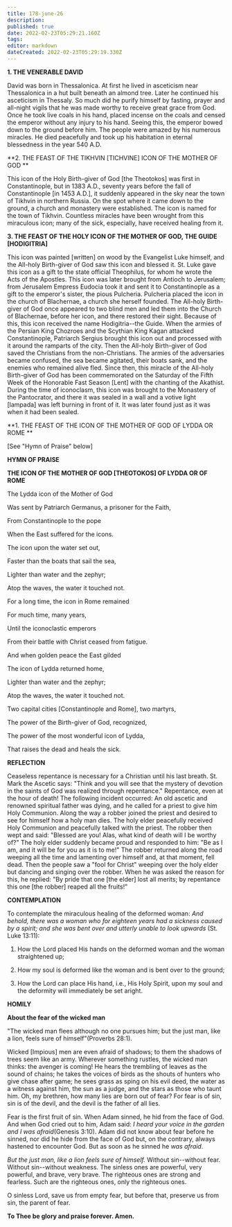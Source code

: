 ```yaml
---
title: 178-june-26
description: 
published: true
date: 2022-02-23T05:29:21.160Z
tags: 
editor: markdown
dateCreated: 2022-02-23T05:29:19.330Z
---
```



**1. THE VENERABLE DAVID**

David was born in Thessalonica. At first he lived in asceticism near Thessalonica in a hut built beneath an almond tree. Later he continued his asceticism in Thessaly. So much did he purify himself by fasting, prayer and all-night vigils that he was made worthy to receive great grace from God. Once he took live coals in his hand, placed incense on the coals and censed the emperor without any injury to his hand. Seeing this, the emperor bowed down to the ground before him. The people were amazed by his numerous miracles. He died peacefully and took up his habitation in eternal blessedness in the year 540 A.D.

**2. THE FEAST OF THE TIKHVIN [TICHVINE] ICON OF THE MOTHER OF GOD
**

This icon of the Holy Birth-giver of God [the Theotokos] was first in Constantinople, but in 1383 A.D., seventy years before the fall of Constantinople [in 1453 A.D.], it suddenly appeared in the sky near the town of Tikhvin in northern Russia. On the spot where it came down to the ground, a church and monastery were established. The icon is named for the town of Tikhvin. Countless miracles have been wrought from this miraculous icon; many of the sick, especially, have received healing from it.

**3. THE FEAST OF THE HOLY ICON OF THE MOTHER OF GOD, THE GUIDE [HODIGITRIA]**

This icon was painted [written] on wood by the Evangelist Luke himself, and the All-holy Birth-giver of God saw this icon and blessed it. St. Luke gave this icon as a gift to the state official Theophilus, for whom he wrote the Acts of the Apostles. This icon was later brought from Antioch to Jerusalem; from Jerusalem Empress Eudocia took it and sent it to Constantinople as a gift to the emperor's sister, the pious Pulcheria. Pulcheria placed the icon in the church of Blachernae, a church she herself founded. The All-holy Birth-giver of God once appeared to two blind men and led them into the Church of Blachernae, before her icon, and there restored their sight. Because of this, this icon received the name Hodigitria--the Guide. When the armies of the Persian King Chozroes and the Scythian King Kagan attacked Constantinople, Patriarch Sergius brought this icon out and processed with it around the ramparts of the city. Then the All-holy Birth-giver of God saved the Christians from the non-Christians. The armies of the adversaries became confused, the sea became agitated, their boats sank, and the enemies who remained alive fled. Since then, this miracle of the All-holy Birth-giver of God has been commemorated on the Saturday of the Fifth Week of the Honorable Fast Season [Lent] with the chanting of the Akathist. During the time of iconoclasm, this icon was brought to the Monastery of the Pantocrator, and there it was sealed in a wall and a votive light [lampada] was left burning in front of it. It was later found just as it was when it had been sealed.



**1. THE FEAST OF THE ICON OF THE MOTHER OF GOD OF LYDDA OR ROME
**

[See "Hymn of Praise" below]

 
**HYMN OF PRAISE**

**THE ICON OF THE MOTHER OF GOD [THEOTOKOS] OF LYDDA OR OF ROME** 

The Lydda icon of the Mother of God

Was sent by Patriarch Germanus, a prisoner for the Faith,

From Constantinople to the pope

When the East suffered for the icons.

The icon upon the water set out,

Faster than the boats that sail the sea,

Lighter than water and the zephyr;

Atop the waves, the water it touched not.

For a long time, the icon in Rome remained

For much time, many years,

Until the iconoclastic emperors

From their battle with Christ ceased from fatigue.

And when golden peace the East gilded

The icon of Lydda returned home,

Lighter than water and the zephyr;

Atop the waves, the water it touched not.

Two capital cities [Constantinople and Rome], two martyrs,

The power of the Birth-giver of God, recognized,

The power of the most wonderful icon of Lydda,

That raises the dead and heals the sick.

**REFLECTION**

Ceaseless repentance is necessary for a Christian until his last breath. St. Mark the Ascetic says: "Think and you will see that the mystery of devotion in the saints of God was realized through repentance." Repentance, even at the hour of death! The following incident occurred: An old ascetic and renowned spiritual father was dying, and he called for a priest to give him Holy Communion. Along the way a robber joined the priest and desired to see for himself how a holy man dies. The holy elder peacefully received Holy Communion and peacefully talked with the priest. The robber then wept and said: "Blessed are you! Alas, what kind of death will I be worthy of?" The holy elder suddenly became proud and responded to him: "Be as I am, and it will be for you as it is to me!" The robber returned along the road weeping all the time and lamenting over himself and, at that moment, fell dead. Then the people saw a "fool for Christ" weeping over the holy elder but dancing and singing over the robber. When he was asked the reason for this, he replied: "By pride that one [the elder] lost all merits; by repentance this one [the robber] reaped all the fruits!"

**CONTEMPLATION**


To contemplate the miraculous healing of the deformed woman: *And behold, there was a woman who for eighteen years had a sickness caused by a spirit; and she was bent over and utterly unable to look upwards* (St. Luke 13:11):

1.  How the Lord placed His hands on the deformed woman and the woman straightened up;

1.  How my soul is deformed like the woman and is bent over to the ground;

1.  How the Lord can place His hand, i.e., His Holy Spirit, upon my soul and the deformity will immediately be set aright.


**HOMILY**


**About the fear of the wicked man**

"The wicked man flees although no one pursues him; but the just man, like a lion, feels sure of himself"(Proverbs 28:1).

Wicked [Impious] men are even afraid of shadows; to them the shadows of trees seem like an army. Wherever something rustles, the wicked man thinks: the avenger is coming! He hears the trembling of leaves as the sound of chains; he takes the voices of birds as the shouts of hunters who give chase after game; he sees grass as sping on his evil deed, the water as a witness against him, the sun as a judge, and the stars as those who taunt him. Oh, my brethren, how many lies are born out of fear? For fear is of sin, sin is of the devil, and the devil is the father of all lies.

Fear is the first fruit of sin. When Adam sinned, he hid from the face of God. And when God cried out to him, Adam said: *I heard your voice in the garden and I was afraid*(Genesis 3:10). Adam did not know about fear before he sinned, nor did he hide from the face of God but, on the contrary, always hastened to encounter God. But as soon as he sinned he *was afraid*.

*But the just man, like a lion feels sure of himself.* Without sin--without fear. Without sin--without weakness. The sinless ones are powerful, very powerful, and brave, very brave. The righteous ones are strong and fearless. Such are the righteous ones, only the righteous ones.

O sinless Lord, save us from empty fear, but before that, preserve us from sin, the parent of fear.

**To Thee be glory and praise forever. Amen.**

